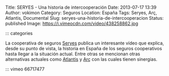 Title: SERYES - Una historia de intercooperación
Date: 2013-07-17 13:39
Author: vokimon
Category: Seguros
Location: España
Tags: Seryes, Arç, Atlantis, Documental
Slug: seryes-una-historia-de-intercooperacion
Status: published
Image: https://i.vimeocdn.com/video/438258862.jpg

::: categories

La cooperativa de seguros [Seryes] publica un interesante vídeo que explica,
desde su punto de vista,
la historia en España de los seguros cooperativos
hasta llegar a la situación actual.
Entre otras se mencionan otras alternativas actuales como
[Atlantis] y [Arç] con las cuales tienen sinergias.

[Seryes]: https://www.seryes.com/
[Atlantis]: https://www.atlantis-seguros.es
[Arç]: https://arc.coop/

::: vimeo 66717477

